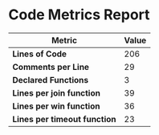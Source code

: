 # Code Metrics Report

| Metric                          | Value     |
|---------------------------------|-----------|
| **Lines of Code**               | 206       |
| **Comments per Line**           | 29        |
| **Declared Functions**          | 3         |
| **Lines per join function**     | 39        |
| **Lines per win function**      | 36        |
| **Lines per timeout function**  | 23        |

